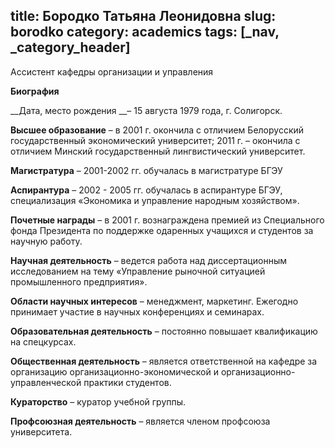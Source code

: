 title: Бородко Татьяна Леонидовна
slug: borodko
category: academics
tags: [_nav, _category_header]
---

Ассистент кафедры организации и управления

__Биография__

__Дата, место рождения __– 15 августа 1979 года, г. Солигорск.

__Высшее образование__ – в 2001 г. окончила с отличием Белорусский государственный экономический университет; 2011 г. – окончила с отличием Минский государственный лингвистический университет.

__Магистратура__ – 2001-2002 гг. обучалась в магистратуре БГЭУ

__Аспирантура__ – 2002 - 2005 гг. обучалась в аспирантуре БГЭУ, специализация «Экономика и управление народным хозяйством».

__Почетные награды__ – в 2001 г. вознаграждена премией из Специального фонда Президента по поддержке одаренных учащихся и студентов за научную работу.

__Научная деятельность__ – ведется работа над диссертационным исследованием на тему «Управление рыночной ситуацией промышленного предприятия».

__Области научных интересов__ – менеджмент, маркетинг. Ежегодно принимает участие в научных конференциях и семинарах.

__Образовательная деятельность__ – постоянно повышает квалификацию на спецкурсах.

__Общественная деятельность__ – является ответственной на кафедре  за организацию организационно-экономической и организационно-управленческой практики студентов.

__Кураторство__ – куратор учебной группы.

__Профсоюзная деятельность__ – является членом профсоюза университета.
